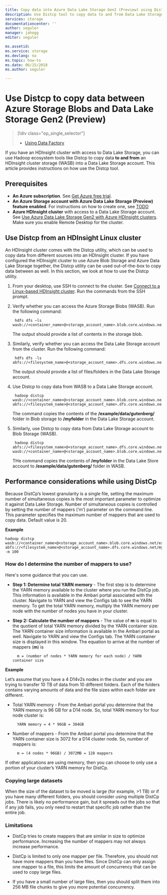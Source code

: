 ```yaml
---
title: Copy data into Azure Data Lake Storage Gen2 (Preview) using Distcp| Microsoft Docs
description: Use Distcp tool to copy data to and from Data Lake Storage Gen2
services: storage
documentationcenter: ''
author: seguler
manager: jahogg
editor: seguler

ms.assetid: 
ms.service: storage
ms.devlang: na
ms.topic: how-to
ms.date: 06/15/2018
ms.author: seguler

---
```

# Use Distcp to copy data between Azure Storage Blobs and Data Lake Storage Gen2 (Preview)

> [!div class="op_single_selector"]
> * [Using Data Factory](https://docs.microsoft.com/azure/data-factory/load-azure-data-lake-storage-v2)
>
>

If you have an HDInsight cluster with access to Data Lake Storage, you can use Hadoop ecosystem tools like Distcp to copy data **to and from** an HDInsight cluster storage (WASB) into a Data Lake Storage account. This article provides instructions on how use the Distcp tool.

## Prerequisites

* **An Azure subscription**. See [Get Azure free trial](https://azure.microsoft.com/pricing/free-trial/).
* **An Azure Storage account with Azure Data Lake Storage (Preview) feature enabled**. For instructions on how to create one, see [TODO](quickstart-create-account.md)
* **Azure HDInsight cluster** with access to a Data Lake Storage account. See [Use Azure Data Lake Storage Gen2 with Azure HDInsight clusters](use-hdi-cluster.md). Make sure you enable Remote Desktop for the cluster.

## Use Distcp from an HDInsight Linux cluster

An HDInsight cluster comes with the Distcp utility, which can be used to copy data from different sources into an HDInsight cluster. If you have configured the HDInsight cluster to use Azure Blob Storage and Azure Data Lake Storage together, the Distcp utility can be used out-of-the-box to copy data between as well. In this section, we look at how to use the Distcp utility.

1. From your desktop, use SSH to connect to the cluster. See [Connect to a Linux-based HDInsight cluster](../../hdinsight/hdinsight-hadoop-linux-use-ssh-unix.md). Run the commands from the SSH prompt.

2. Verify whether you can access the Azure Storage Blobs (WASB). Run the following command:

        hdfs dfs –ls wasb://<container_name>@<storage_account_name>.blob.core.windows.net/

    The output should provide a list of contents in the storage blob.

3. Similarly, verify whether you can access the Data Lake Storage account from the cluster. Run the following command:

        hdfs dfs -ls abfs://<filesystem_name>@<storage_account_name>.dfs.core.windows.net/

    The output should provide a list of files/folders in the Data Lake Storage account.

4. Use Distcp to copy data from WASB to a Data Lake Storage account.

        hadoop distcp wasb://<container_name>@<storage_account_name>.blob.core.windows.net/example/data/gutenberg abfs://<filesystem_name>@<storage_account_name>.dfs.core.windows.net/myfolder

    The command copies the contents of the **/example/data/gutenberg/** folder in Blob storage to **/myfolder** in the Data Lake Storage account.

5. Similarly, use Distcp to copy data from Data Lake Storage account to Blob Storage (WASB).

        hadoop distcp abfs://<filesystem_name>@<storage_account_name>.dfs.core.windows.net/myfolder wasb://<container_name>@<storage_account_name>.blob.core.windows.net/example/data/gutenberg

    THe command copies the contents of **/myfolder** in the Data Lake Store account to **/example/data/gutenberg/** folder in WASB.

## Performance considerations while using DistCp

Because DistCp’s lowest granularity is a single file, setting the maximum number of simultaneous copies is the most important parameter to optimize it against Data Lake Storage. Number of simultaneous copies is controlled by setting the number of mappers (‘m’) parameter on the command line. This parameter specifies the maximum number of mappers that are used to copy data. Default value is 20.

**Example**

	hadoop distcp wasb://<container_name>@<storage_account_name>.blob.core.windows.net/example/data/gutenberg abfs://<filesystem_name>@<storage_account_name>.dfs.core.windows.net/myfolder -m 100

### How do I determine the number of mappers to use?

Here's some guidance that you can use.

* **Step 1: Determine total YARN memory** - The first step is to determine the YARN memory available to the cluster where you run the DistCp job. This information is available in the Ambari portal associated with the cluster. Navigate to YARN and view the Configs tab to see the YARN memory. To get the total YARN memory, multiply the YARN memory per node with the number of nodes you have in your cluster.

* **Step 2: Calculate the number of mappers** - The value of **m** is equal to the quotient of total YARN memory divided by the YARN container size. The YARN container size information is available in the Ambari portal as well. Navigate to YARN and view the Configs tab. The YARN container size is displayed in this window. The equation to arrive at the number of mappers (**m**) is

		m = (number of nodes * YARN memory for each node) / YARN container size

**Example**

Let’s assume that you have a 4 D14v2s nodes in the cluster and you are trying to transfer 10 TB of data from 10 different folders. Each of the folders contains varying amounts of data and the file sizes within each folder are different.

* Total YARN memory - From the Ambari portal you determine that the YARN memory is 96 GB for a D14 node. So, total YARN memory for four node cluster is: 

		YARN memory = 4 * 96GB = 384GB

* Number of mappers - From the Ambari portal you determine that the YARN container size is 3072 for a D14 cluster node. So, number of mappers is:

		m = (4 nodes * 96GB) / 3072MB = 128 mappers

If other applications are using memory, then you can choose to only use a portion of your cluster’s YARN memory for DistCp.

### Copying large datasets

When the size of the dataset to be moved is large (for example, >1 TB) or if you have many different folders, you should consider using multiple DistCp jobs. There is likely no performance gain, but it spreads out the jobs so that if any job fails, you only need to restart that specific job rather than the entire job.

### Limitations

* DistCp tries to create mappers that are similar in size to optimize performance. Increasing the number of mappers may not always increase performance.

* DistCp is limited to only one mapper per file. Therefore, you should not have more mappers than you have files. Since DistCp can only assign one mapper to a file, this limits the amount of concurrency that can be used to copy large files.

* If you have a small number of large files, then you should split them into 256 MB file chunks to give you more potential concurrency. 
